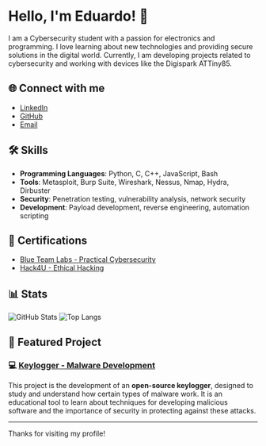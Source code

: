 # Hello, I'm Eduardo! 👋

I am a Cybersecurity student with a passion for electronics and programming. I love learning about new technologies and providing secure solutions in the digital world. Currently, I am developing projects related to cybersecurity and working with devices like the Digispark ATTiny85.

## 🌐 Connect with me
- [LinkedIn](https://www.linkedin.com/in/eduardo-pordomingo-ares-797462206/)
- [GitHub](https://github.com/xut-e)
- [Email](mailto:xut.workmail@gmail.com)

## 🛠️ Skills
- **Programming Languages**: Python, C, C++, JavaScript, Bash
- **Tools**: Metasploit, Burp Suite, Wireshark, Nessus, Nmap, Hydra, Dirbuster
- **Security**: Penetration testing, vulnerability analysis, network security
- **Development**: Payload development, reverse engineering, automation scripting

## 📜 Certifications
- [Blue Team Labs - Practical Cybersecurity](https://www.securityblue.team/)
- [Hack4U - Ethical Hacking](https://www.hack4u.io/)

## 📊 Stats
![GitHub Stats](https://github-readme-stats.vercel.app/api?username=xut-e&show_icons=true&hide_title=true&count_private=true&hide=prs)
![Top Langs](https://github-readme-stats.vercel.app/api/top-langs/?username=xut-e&layout=compact&hide_title=true&count_private=true)

## 🚀 Featured Project
### 💻 [Keylogger - Malware Development](https://github.com/xut-e/keylogger)
This project is the development of an **open-source keylogger**, designed to study and understand how certain types of malware work. It is an educational tool to learn about techniques for developing malicious software and the importance of security in protecting against these attacks.

---

Thanks for visiting my profile!

